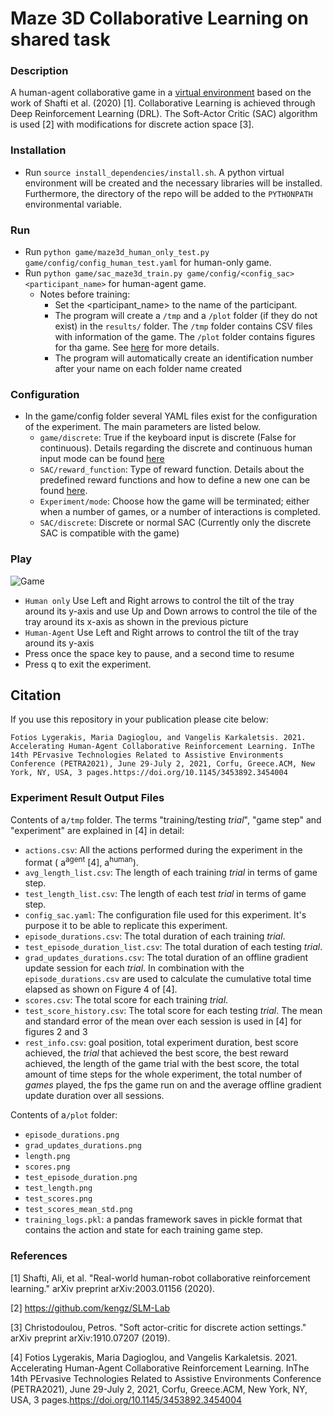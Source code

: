 # Maze 3D Collaborative Learning on shared task

### Description
A human-agent collaborative game in a [virtual environment](https://github.com/ThanasisTs/maze_RL/tree/main/maze3D) based on the work of Shafti et al. (2020) [1]. Collaborative Learning is achieved through Deep Reinforcement Learning (DRL). The Soft-Actor Critic (SAC) algorithm is used [2] with modifications for discrete action space [3].

### Installation
* Run `source install_dependencies/install.sh`. A python virtual environment will be created and the necessary libraries will be installed. Furthermore, the directory of the repo will be added to the `PYTHONPATH` environmental variable.

### Run
* Run `python game/maze3d_human_only_test.py game/config/config_human_test.yaml` for human-only game.
* Run `python game/sac_maze3d_train.py game/config/<config_sac> <participant_name>` for human-agent game.
  * Notes before training: 
     * Set the <participant_name> to the name of the participant.
     * The program will create a `/tmp` and a `/plot` folder (if they do not exist) in the `results/` folder. The `/tmp` folder contains CSV files with information of the game. The `/plot` folder contains figures for tha game. See [here](#Experiment-Result-Output-Files) for more details.
     * The program will automatically create an identification number after your name on each folder name created
  

### Configuration
* In the game/config folder several YAML files exist for the configuration of the experiment. The main parameters are listed below.
    * `game/discrete`: True if the keyboard input is discrete (False for continuous). Details regarding the discrete and continuous human input mode can be found [here](https://github.com/ligerfotis/maze_RL_v2/blob/master/game)
    * `SAC/reward_function`: Type of reward function. Details about the predefined reward functions and how to define a new one can be found [here](https://github.com/ligerfotis/maze_RL_v2/blob/master/game).
    * `Experiment/mode`: Choose how the game will be terminated; either when a number of games, or a number of interactions is completed.
    * `SAC/discrete`: Discrete or normal SAC (Currently only the discrete SAC is compatible with the game)
  
### Play
![Game](https://github.com/ligerfotis/maze_RL_v2/blob/master/pictures/maze_tilt.png)

* `Human only` Use Left and Right arrows to control the tilt of the tray around its y-axis and use Up and Down arrows to control the tile of the tray around its x-axis as shown in the previous picture
* `Human-Agent` Use Left and Right arrows to control the tilt of the tray around its y-axis
* Press once the space key to pause, and a second time to resume
* Press q to exit the experiment.

## Citation

If you use this repository in your publication please cite below:
```
Fotios Lygerakis, Maria Dagioglou, and Vangelis Karkaletsis. 2021. Accelerating Human-Agent Collaborative Reinforcement Learning. InThe 14th PErvasive Technologies Related to Assistive Environments Conference (PETRA2021), June 29-July 2, 2021, Corfu, Greece.ACM, New York, NY, USA, 3 pages.https://doi.org/10.1145/3453892.3454004
```
### Experiment Result Output Files
Contents of a`/tmp` folder. The terms "training/testing _trial_", "game step" and "experiment" are explained in [4] in detail:
  * `actions.csv`: All the actions performed during the experiment in the format ( a<sup>agent</sup> [4], a<sup>human</sup>).
  * `avg_length_list.csv`: The length of each training _trial_ in terms of game step.
  * `test_length_list.csv`: The length of each test _trial_ in terms of game step.
  * `config_sac.yaml`: The configuration file used for this experiment. It's purpose it to be able to replicate this experiment.
  * `episode_durations.csv`: The total duration of each training _trial_.
  * `test_episode_duration_list.csv`: The total duration of each testing _trial_.
  * `grad_updates_durations.csv`: The total duration of an offline gradient update session for each _trial_. In combination with the `episode_durations.csv` are used to calculate the cumulative total time elapsed as shown on Figure 4 of [4]. 
  * `scores.csv`: The total score for each training _trial_.
  * `test_score_history.csv`: The total score for each testing _trial_. The mean and standard error of the mean over each session is used in [4] for figures 2 and 3
  * `rest_info.csv`: goal position, total experiment duration, best score achieved, the _trial_ that achieved the best score, the best reward achieved, the length of the game trial with the best score, the total amount of time steps for the whole experiment, the total number of _games_ played, the fps the game run on and the average offline gradient update duration over all sessions.

Contents of a`/plot` folder:
  * `episode_durations.png`
  * `grad_updates_durations.png`
  * `length.png`
  * `scores.png`
  * `test_episode_duration.png`
  * `test_length.png`
  * `test_scores.png`
  * `test_scores_mean_std.png`
  * `training_logs.pkl`: a pandas framework saves in pickle format that contains the action and state for each training game step.

### References
[1] Shafti, Ali, et al. "Real-world human-robot collaborative reinforcement learning." arXiv preprint arXiv:2003.01156 (2020).

[2] https://github.com/kengz/SLM-Lab

[3] Christodoulou, Petros. "Soft actor-critic for discrete action settings." arXiv preprint arXiv:1910.07207 (2019).

[4] Fotios Lygerakis, Maria Dagioglou, and Vangelis Karkaletsis. 2021. Accelerating Human-Agent Collaborative Reinforcement Learning. InThe 14th PErvasive Technologies Related to Assistive Environments Conference (PETRA2021), June 29-July 2, 2021, Corfu, Greece.ACM, New York, NY, USA, 3 pages.https://doi.org/10.1145/3453892.3454004